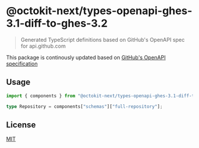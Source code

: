 # @octokit-next/types-openapi-ghes-3.1-diff-to-ghes-3.2

> Generated TypeScript definitions based on GitHub's OpenAPI spec for api.github.com

This package is continously updated based on [GitHub's OpenAPI specification](https://github.com/github/rest-api-description/)

## Usage

```ts
import { components } from "@octokit-next/types-openapi-ghes-3.1-diff-to-ghes-3.2";

type Repository = components["schemas"]["full-repository"];
```

## License

[MIT](LICENSE)

